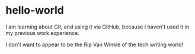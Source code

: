 # hello-world

I am learning about Git, and using it via GitHub, because I haven't used it in my previous work experience.

I don't want to appear to be the Rip Van Winkle of the tech writing world!
